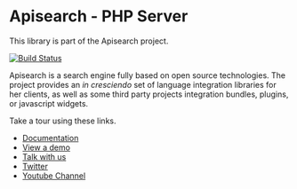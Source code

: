 # Apisearch - PHP Server

This library is part of the Apisearch project.

[![Build Status](https://travis-ci.org/apisearch-io/search-server.svg?branch=master)](https://travis-ci.org/apisearch-io/search-server)

Apisearch is a search engine fully based on open source technologies.
The project provides an *in cresciendo* set of language integration libraries
for her clients, as well as some third party projects integration bundles,
plugins, or javascript widgets.

Take a tour using these links.

- [Documentation](http://docs.apisearch.io)
- [View a demo](http://apisearch.io)
- [Talk with us](https://apisearch.slack.com)
- [Twitter](https://twitter.com/apisearch_io)
- [Youtube Channel]()